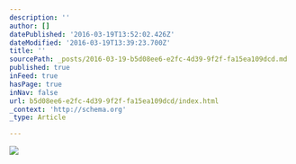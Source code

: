 ```yaml
---
description: ''
author: []
datePublished: '2016-03-19T13:52:02.426Z'
dateModified: '2016-03-19T13:39:23.700Z'
title: ''
sourcePath: _posts/2016-03-19-b5d08ee6-e2fc-4d39-9f2f-fa15ea109dcd.md
published: true
inFeed: true
hasPage: true
inNav: false
url: b5d08ee6-e2fc-4d39-9f2f-fa15ea109dcd/index.html
_context: 'http://schema.org'
_type: Article

---
```

![](https://the-grid-user-content.s3-us-west-2.amazonaws.com/3f9732fd-1472-49c4-8051-1546baac7bc8.png)